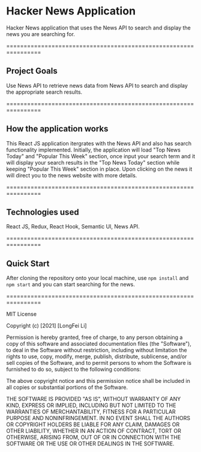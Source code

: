 # Hacker News Application

Hacker News application that uses the News API to search and display the news you are searching for.

================================================================

## Project Goals

Use News API to retrieve news data from News API to search and display the appropriate search results.

================================================================

## How the application works

This React JS application itergrates with the News API and also has search functionality implemented. Initially, the application will load "Top News Today" and "Popular This Week" section, once input your search term and it will display your search results in the "Top News Today" section while keeping "Popular This Week" section in place. Upon clicking on the news it will direct you to the news website with more details.

================================================================

## Technologies used

React JS, Redux, React Hook, Semantic UI, News API.

================================================================

## Quick Start

After cloning the repository onto your local machine, use `npm install` and `npm start` and you can start searching for the news.

================================================================

MIT License

Copyright (c) [2021] [LongFei Li]

Permission is hereby granted, free of charge, to any person obtaining a copy
of this software and associated documentation files (the "Software"), to deal
in the Software without restriction, including without limitation the rights
to use, copy, modify, merge, publish, distribute, sublicense, and/or sell
copies of the Software, and to permit persons to whom the Software is
furnished to do so, subject to the following conditions:

The above copyright notice and this permission notice shall be included in all
copies or substantial portions of the Software.

THE SOFTWARE IS PROVIDED "AS IS", WITHOUT WARRANTY OF ANY KIND, EXPRESS OR
IMPLIED, INCLUDING BUT NOT LIMITED TO THE WARRANTIES OF MERCHANTABILITY,
FITNESS FOR A PARTICULAR PURPOSE AND NONINFRINGEMENT. IN NO EVENT SHALL THE
AUTHORS OR COPYRIGHT HOLDERS BE LIABLE FOR ANY CLAIM, DAMAGES OR OTHER
LIABILITY, WHETHER IN AN ACTION OF CONTRACT, TORT OR OTHERWISE, ARISING FROM,
OUT OF OR IN CONNECTION WITH THE SOFTWARE OR THE USE OR OTHER DEALINGS IN THE
SOFTWARE.
